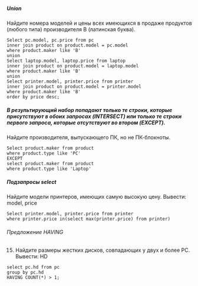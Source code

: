 ##### Union
Найдите номера моделей и цены всех имеющихся в продаже продуктов (любого типа) производителя B (латинская буква).
```
Select pc.model, pc.price from pc 
inner join product on product.model = pc.model
where product.maker like 'B'
union 
Select laptop.model, laptop.price from laptop 
inner join product on product.model = laptop.model
where product.maker like 'B'
union 
Select printer.model, printer.price from printer 
inner join product on product.model = printer.model
where product.maker like 'B'
order by price desc;
```


##### В результирующий набор попадают только те строки, которые присутствуют в обоих запросах (INTERSECT) или только те строки первого запроса, которые отсутствуют во втором (EXCEPT).
Найдите производителя, выпускающего ПК, но не ПК-блокноты.
```
Select product.maker from product
where product.type like 'PC'
EXCEPT
select product.maker from product
where product.type like 'Laptop'
```

##### Подзапросы select
Найдите модели принтеров, имеющих самую высокую цену. Вывести: model, price
```
Select printer.model, printer.price from printer
where printer.price in(select max(printer.price) from printer)
```

###### Предложение HAVING
15. Найдите размеры жестких дисков, совпадающих у двух и более PC. Вывести: HD
```
select pc.hd from pc
group by pc.hd
HAVING COUNT(*) > 1;
```
